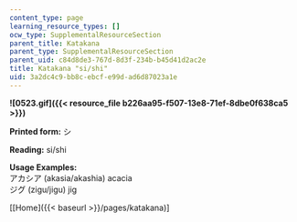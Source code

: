 ```yaml
---
content_type: page
learning_resource_types: []
ocw_type: SupplementalResourceSection
parent_title: Katakana
parent_type: SupplementalResourceSection
parent_uid: c84d8de3-767d-8d3f-234b-b45d41d2ac2e
title: Katakana "si/shi"
uid: 3a2dc4c9-bb8c-ebcf-e99d-ad6d87023a1e
---
```


**![0523.gif]({{< resource_file b226aa95-f507-13e8-71ef-8dbe0f638ca5 >}})**

**Printed form:** シ

**Reading:** si/shi

**Usage Examples:**  
アカシア (akasia/akashia) acacia  
ジグ (zigu/jigu) jig

\[[Home]({{< baseurl >}}/pages/katakana)\]